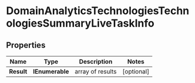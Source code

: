 # DomainAnalyticsTechnologiesTechnologiesSummaryLiveTaskInfo


## Properties

| Name | Type | Description | Notes |
|------------ | ------------- | ------------- | -------------|
**Result** | **IEnumerable<DomainAnalyticsTechnologiesTechnologiesSummaryLiveResultInfo>** | array of results |[optional]|
